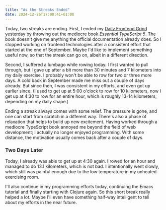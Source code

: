 ```yaml
---
title: "As the Streaks Ended"
date: 2024-12-26T17:08:41+01:00
---
```


Today, two streaks are ending. First, I ended my [Daily Frontend
Grind](https://github.com/patrickbucher/daily-frontend-grind-q4-2024) yesterday
by throwing out the mediocre book _Essential TypeScript 5_. The book doesn't
give me anything the official documentation already does. So I stopped working
on frontend technologies after a consistent effort that started at the end of
September. Maybe I'd like to implement something useful now, so that the streak
can go on, albeit in a different direction.

Second, I suffered a lumbago while rowing today. I first wanted to pull through,
but I gave up after a bit more than 30 minutes and 7 kilometers into my daily
exercise. I probably won't be able to row for two or three more days. A cold
back in September made me miss out a couple of days already. But since then, I
was consistent in my efforts, and even got up earlier since. (I used to get up
at 5:00 o'clock to row for 10 kilometers, now I get up at 4:30 to row for an
entire hour, which is roughly 13-14 kilometers, depending on my daily shape.)

Ending a streak always comes with some relief. The pressure is gone, and one can
start from scratch in a different way. There's also a phase of relaxation that
helps to build up new excitement. Having worked through a mediocre TypeScript
book annoyed me beyond the field of web development; I actually no longer
enjoyed programming. With some distance, the motivation usually comes back after
a couple of days.

### Two Days Later

Today, I already was able to get up at 4:30 again. I rowed for an hour and
managed to do 13.1 kilometers, which is not bad. I intentionally went slowly,
which still was painful enough due to the low temperature in my unheated
exercising room.

I'll also continue in my programming efforts today, continuing the Emacs
tutorial and finally starting with Clojure again. So this short break really
helped a lot. Maybe I'll even have something half-way intelligent to tell about
my efforts in the near future.
